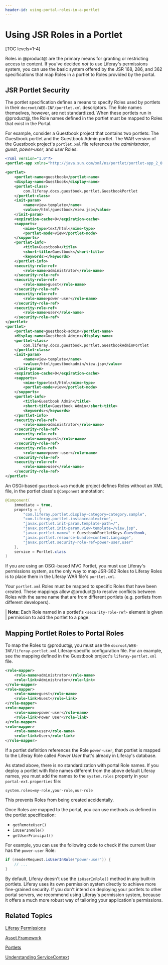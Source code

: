 ```yaml
---
header-id: using-portal-roles-in-a-portlet
---
```


# Using JSR Roles in a Portlet

[TOC levels=1-4]

Roles in @product@ are the primary means for granting or restricting access
to content. If you've decided *not* to use Liferay's permissions system, you can
use the basic system offered by the JSR 168, 286, and 362 specifications that
map Roles in a portlet to Roles provided by the portal. 

## JSR Portlet Security

The portlet specification defines a means to specify Roles used by portlets in
their `docroot/WEB-INF/portlet.xml` descriptors. The Role names themselves,
however, are not standardized. When these portlets run in @product@, the Role
names defined in the portlet must be mapped to Roles that exist in the Portal.

For example, consider a Guestbook project that contains two portlets: The
Guestbook portlet and the Guestbook Admin portlet. The WAR version of the
Guestbook project's `portlet.xml` file references the *administrator*, *guest*,
*power-user*, and *user* Roles: 

```xml
<?xml version="1.0"?>
<portlet-app xmlns="http://java.sun.com/xml/ns/portlet/portlet-app_2_0.xsd" xmlns:xsi="http://www.w3.org/2001/XMLSchema-instance" xsi:schemaLocation="http://java.sun.com/xml/ns/portlet/portlet-app_2_0.xsd http://java.sun.com/xml/ns/portlet/portlet-app_2_0.xsd" version="2.0">

<portlet>
    <portlet-name>guestbook</portlet-name>
    <display-name>Guestbook</display-name>
    <portlet-class>
        com.liferay.docs.guestbook.portlet.GuestbookPortlet
    </portlet-class>
    <init-param>
        <name>view-template</name>
        <value>/html/guestbook/view.jsp</value>
    </init-param>
    <expiration-cache>0</expiration-cache>
    <supports>
        <mime-type>text/html</mime-type>
        <portlet-mode>view</portlet-mode>
    </supports>
    <portlet-info>
        <title>Guestbook</title>
        <short-title>Guestbook</short-title>
        <keywords></keywords>
    </portlet-info>
    <security-role-ref>
        <role-name>administrator</role-name>
    </security-role-ref>
    <security-role-ref>
        <role-name>guest</role-name>
    </security-role-ref>
    <security-role-ref>
        <role-name>power-user</role-name>
    </security-role-ref>
    <security-role-ref>
        <role-name>user</role-name>
    </security-role-ref>
</portlet>
<portlet>
    <portlet-name>guestbook-admin</portlet-name>
    <display-name>Guestbook Admin</display-name>
    <portlet-class>
        com.liferay.docs.guestbook.portlet.GuestbookAdminPortlet
    </portlet-class>
    <init-param>
        <name>view-template</name>
        <value>/html/guestbookadmin/view.jsp</value>
    </init-param>
    <expiration-cache>0</expiration-cache>
    <supports>
        <mime-type>text/html</mime-type>
        <portlet-mode>view</portlet-mode>
    </supports>
    <portlet-info>
        <title>Guestbook Admin</title>
        <short-title>Guestbook Admin</short-title>
        <keywords></keywords>
    </portlet-info>
    <security-role-ref>
        <role-name>administrator</role-name>
    </security-role-ref>
    <security-role-ref>
        <role-name>guest</role-name>
    </security-role-ref>
    <security-role-ref>
        <role-name>power-user</role-name>
    </security-role-ref>
    <security-role-ref>
        <role-name>user</role-name>
    </security-role-ref>
</portlet>
```

An OSGi-based `guestbook-web` module project defines Roles without an XML file,
in the portlet class's `@Component` annotation: 

```java
@Component(
	immediate = true,
	property = {
		"com.liferay.portlet.display-category=category.sample",
		"com.liferay.portlet.instanceable=true",
		"javax.portlet.init-param.template-path=/",
		"javax.portlet.init-param.view-template=/view.jsp",
		"javax.portlet.name=" + GuestbookPortletKeys.Guestbook,
		"javax.portlet.resource-bundle=content.Language",
		"javax.portlet.security-role-ref=power-user,user"
	},
	service = Portlet.class
)
```
If you are using an OSGi-based MVC Portlet, you must use Liferay's permissions
system, as the only way to map JSR-362 Roles to Liferay Roles is to place them
in the Liferay WAR file's `portlet.xml`. 

Your `portlet.xml` Roles must be mapped to specific Roles that have been created.
These mappings allow @product@ to resolve conflicts between Roles with the same
name that are from different portlets (e.g. portlets from different developers). 

| **Note:** Each Role named in a portlet's `<security-role-ref>` element is given
| permission to add the portlet to a page.

## Mapping Portlet Roles to Portal Roles

To map the Roles to @product@, you must use the
`docroot/WEB-INF/liferay-portlet.xml` Liferay-specific configuration file. For
an example, see the mapping defined in the Guestbook project's
`liferay-portlet.xml` file. 

```xml
<role-mapper>
    <role-name>administrator</role-name>
    <role-link>Administrator</role-link>
</role-mapper>
<role-mapper>
    <role-name>guest</role-name>
    <role-link>Guest</role-link>
</role-mapper>
<role-mapper>
    <role-name>power-user</role-name>
    <role-link>Power User</role-link>
</role-mapper>
<role-mapper>
    <role-name>user</role-name>
    <role-link>User</role-link>
</role-mapper>
```

If a portlet definition references the Role `power-user`, that portlet is mapped
to the Liferay Role called *Power User* that's already in Liferay's database. 

As stated above, there is no standardization with portal Role names. If you
deploy a portlet with Role names different from the above default Liferay names,
you must add the names to the `system.roles` property in your
`portal-ext.properties` file: 

```properties
system.roles=my-role,your-role,our-role
```

This prevents Roles from being created accidentally. 

Once Roles are mapped to the portal, you can use methods as defined in the
portlet specification: 

- `getRemoteUser()`
- `isUserInRole()`
- `getUserPrincipal()`

For example, you can use the following code to check if the current User has
the `power-user` Role:

```java
if (renderRequest.isUserInRole("power-user")) {
    // ...
}
```

By default, Liferay doesn't use the `isUserInRole()` method in any built-in
portlets. Liferay uses its own permission system directly to achieve more
fine-grained security. If you don't intend on deploying your portlets to other
portal servers, we recommend using Liferay's permission system, because it
offers a much more robust way of tailoring your application's permissions. 

## Related Topics

[Liferay Permissions](/docs/7-1/tutorials/-/knowledge_base/t/defining-application-permissions)

[Asset Framework](/docs/7-1/tutorials/-/knowledge_base/t/asset-framework)

[Portlets](/docs/7-2/tutorials/-/knowledge_base/t/portlets)

[Understanding ServiceContext](/docs/7-1/tutorials/-/knowledge_base/t/understanding-servicecontext)
